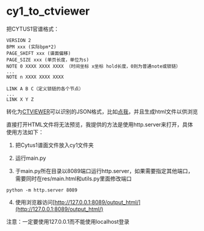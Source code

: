# cy1_to_ctviewer

把CYTUS1官谱格式：
```
VERSION 2
BPM xxx (实际bpm*2)
PAGE_SHIFT xxx (谱面偏移)
PAGE_SIZE xxx (单页长度，单位为s)
NOTE 0 XXXX XXXX XXXX （时间坐标 x坐标 hold长度，0则为普通note或锁链）
...
NOTE n XXXX XXXX XXXX

LINK A B C（定义锁链的各个节点）
...
LINK X Y Z
```
转化为[CTVIEWER](http://ctviewer.laishin.net/charts)可以识别的JSON格式，比如[点我](http://ctviewer.laishin.net/assets/freedom_dive_hidden_hard-41da874e1f78708620af7128c1e680fc.json)，并且生成html文件以供浏览

直接打开HTML文件将无法预览，我提供的方法是使用http.server来打开，具体使用方法如下：

1. 把Cytus1谱面文件放入cy1文件夹

2. 运行main.py

3. 于main.py所在目录以8089端口运行http.server，如果需要指定其他端口，需要同时在res/main.html和utils.py里面修改端口
```
python -m http.server 8089
```

4. 使用浏览器访问[http://127.0.0.1:8089/output_html/](http://127.0.0.1:8089/output_html/)

注意：一定要使用127.0.0.1而不能使用localhost登录
